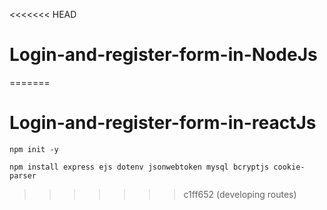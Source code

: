 <<<<<<< HEAD
# Login-and-register-form-in-NodeJs
=======
# Login-and-register-form-in-reactJs

``` npm init -y ```

```npm install express ejs dotenv jsonwebtoken mysql bcryptjs cookie-parser```
>>>>>>> c1ff652 (developing routes)
